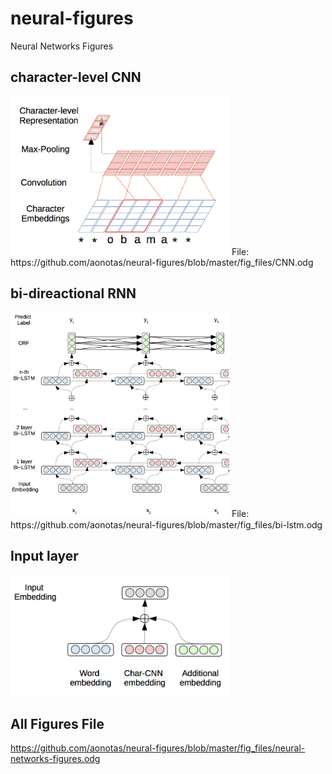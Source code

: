 # neural-figures
Neural Networks Figures

## character-level CNN
<img src="https://github.com/aonotas/neural-figures/blob/master/img/char_cnn.png" width="350">
File: https://github.com/aonotas/neural-figures/blob/master/fig_files/CNN.odg


## bi-direactional RNN
<img src="https://github.com/aonotas/neural-figures/blob/master/img/bi-lstm.png" width="350">
File: https://github.com/aonotas/neural-figures/blob/master/fig_files/bi-lstm.odg


## Input layer
<img src="https://github.com/aonotas/neural-figures/blob/master/img/input-deep-crf.png" width="350">

## All Figures File
https://github.com/aonotas/neural-figures/blob/master/fig_files/neural-networks-figures.odg
